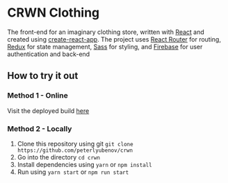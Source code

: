 # CRWN Clothing

The front-end for an imaginary clothing store, written with [React](https://github.com/facebook/react) and created using [create-react-app](https://github.com/facebook/create-react-app). The project uses [React Router](https://reactrouter.com/) for routing, [Redux](https://redux.js.org/) for state management, [Sass](https://sass-lang.com/) for styling, and [Firebase](https://firebase.google.com/) for user authentication and back-end

## How to try it out
### Method 1 - Online
Visit the deployed build [here](http://crwnclothing.ml/)

### Method 2 - Locally
1. Clone this repository using git `git clone https://github.com/peterlyubenov/crwn`
2. Go into the directory `cd crwn`
3. Install dependencies using `yarn` or `npm install`
4. Run using `yarn start` or `npm run start`
